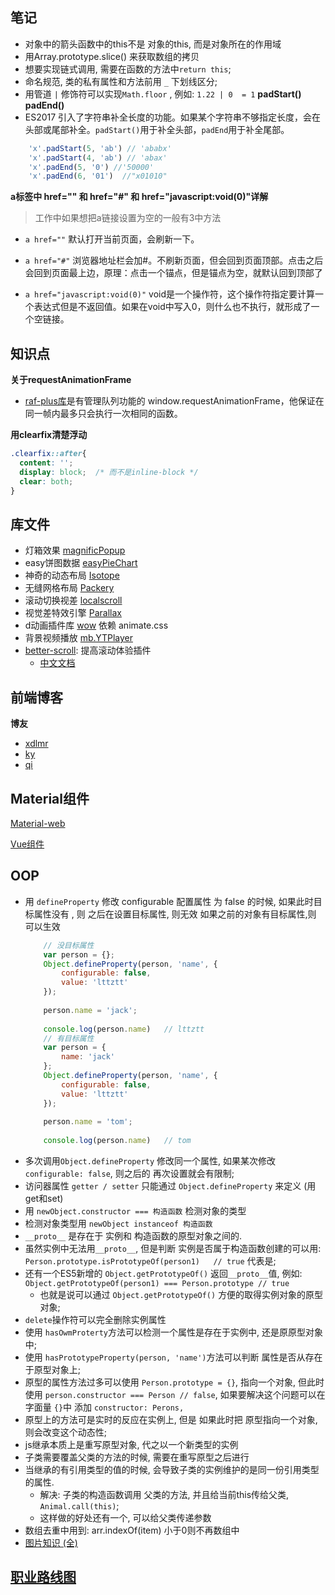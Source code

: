 ## 笔记

- 对象中的箭头函数中的this不是 对象的this, 而是对象所在的作用域
- 用Array.prototype.slice() 来获取数组的拷贝
- 想要实现链式调用, 需要在函数的方法中`return this`;
- 命名规范, 类的私有属性和方法前用 `_` 下划线区分;
- 用管道 `|` 修饰符可以实现`Math.floor` , 例如: `1.22 | 0  = 1`
**padStart() padEnd()**
- ES2017 引入了字符串补全长度的功能。如果某个字符串不够指定长度，会在头部或尾部补全。`padStart()`用于补全头部，`padEnd`用于补全尾部。
```javascript
	'x'.padStart(5, 'ab') // 'ababx'
	'x'.padStart(4, 'ab') // 'abax'
	'x'.padEnd(5, '0') //'50000'
	'x'.padEnd(6, '01')  //"x01010"
```
**a标签中 href="" 和 href="#" 和 href="javascript:void(0)"详解**

> 工作中如果想把a链接设置为空的一般有3中方法
- `a href=""`
	默认打开当前页面，会刷新一下。

- `a href="#"`
	浏览器地址栏会加#。不刷新页面，但会回到页面顶部。点击之后会回到页面最上边，原理：点击一个锚点，但是锚点为空，就默认回到顶部了

- `a href="javascript:void(0)"`
	void是一个操作符，这个操作符指定要计算一个表达式但是不返回值。如果在void中写入0，则什么也不执行，就形成了一个空链接。


## 知识点


**关于requestAnimationFrame**
- [raf-plus库](https://github.com/weiying-shenzhen/raf-plus/blob/master/README_zh.md)是有管理队列功能的 window.requestAnimationFrame，他保证在同一帧内最多只会执行一次相同的函数。

**用clearfix清楚浮动**
```css
.clearfix::after{
  content: '';
  display: block;  /* 而不是inline-block */
  clear: both;
}
```

## 库文件

- 灯箱效果 [magnificPopup](https://github.com/dimsemenov/Magnific-Popup)
- easy饼图数据 [easyPieChart](https://github.com/rendro/easy-pie-chart/)
- 神奇的动态布局 [Isotope](https://github.com/metafizzy/isotope)
- 无缝网格布局 [Packery](https://github.com/metafizzy/packery)
- 滚动切换视差 [localscroll](http://www.jq22.com/jquery-info1665)
- 视觉差特效引擎 [Parallax](http://www.htmleaf.com/Demo/201508152420.html)
- d动画插件库 [wow](https://github.com/matthieua/WOW) 依赖 animate.css
- 背景视频播放 [mb.YTPlayer](http://pupunzi.open-lab.com/mb-jquery-components/jquery-mb-ytplayer/)
- [better-scroll](https://github.com/ustbhuangyi/better-scroll): 提高滚动体验插件
	- [中文文档](https://ustbhuangyi.github.io/better-scroll/doc/zh-hans/options-advanced.html)


## 前端博客

**博友**
- [xdlmr](https://xdlmr.github.io/)
- [ky](https://yk1062008412.github.io/)
- [qi](https://github.com/QiShaoXuan/animate_resume_ts)


## Material组件

[Material-web](https://github.com/material-components/material-components-web)

[Vue组件](https://github.com/stasson/vue-mdc-adapter)


## OOP
- 用 `defineProperty` 修改 configurable 配置属性 为 false 的时候, 如果此时目标属性没有 , 则 之后在设置目标属性, 则无效
	如果之前的对象有目标属性,则 可以生效
	```js
		// 没目标属性	
		var person = {};
		Object.defineProperty(person, 'name', {
			configurable: false,
			value: 'lttztt'
		});
		
		person.name = 'jack';
		
		console.log(person.name)   // lttztt
		// 有目标属性
		var person = {
			name: 'jack'
		};
		Object.defineProperty(person, 'name', {
			configurable: false,
			value: 'lttztt'
		});
		
		person.name = 'tom';
		
		console.log(person.name)   // tom
	```
- 多次调用`Object.defineProperty` 修改同一个属性, 如果某次修改 `configurable: false`, 则之后的
	再次设置就会有限制;
- 访问器属性 `getter / setter` 只能通过 `Object.defineProperty` 来定义 (用get和set)
- 用 `newObject.constructor === 构造函数` 检测对象的类型
- 检测对象类型用 `newObject instanceof 构造函数`
- `__proto__` 是存在于 实例和 构造函数的原型对象之间的.
- 虽然实例中无法用`__proto__`, 但是判断 实例是否属于构造函数创建的可以用: 
	`Person.prototype.isPrototypeOf(person1)   // true` 代表是;
- 还有一个ES5新增的 `Object.getPrototypeOf()` 返回`__proto__`值, 例如:
	`Object.getPrototypeOf(person1) === Person.prototype // true`
	- 也就是说可以通过 `Object.getPrototypeOf()` 方便的取得实例对象的原型对象;
- `delete`操作符可以完全删除实例属性
- 使用 `hasOwmProterty`方法可以检测一个属性是存在于实例中, 还是原原型对象中;
- 使用 `hasPrototypeProperty(person, 'name')`方法可以判断 属性是否从存在于原型对象上;
- 原型的属性方法过多可以使用 `Person.prototype = {}`, 指向一个对象, 但此时使用 `person.constructor === Person // false`,
	如果要解决这个问题可以在 字面量 `{}`中 添加 `constructor: Perons,`
- 原型上的方法可是实时的反应在实例上, 但是 如果此时把 原型指向一个对象,则会改变这个动态性;
- js继承本质上是重写原型对象, 代之以一个新类型的实例
- 子类需要覆盖父类的方法的时候, 需要在重写原型之后进行
- 当继承的有引用类型的值的时候, 会导致子类的实例维护的是同一份引用类型的属性.
	- 解决: 子类的构造函数调用 父类的方法, 并且给当前this传给父类, `Animal.call(this)`;
	- 这样做的好处还有一个, 可以给父类传递参数
- 数组去重中用到: arr.indexOf(item) 小于0则不再数组中
- [ 图片知识 (全)](https://github.com/LiangJunrong/document-library/blob/master/other-library/Interview/PersonalExperience/Other-%E5%9B%BE%E7%89%87.md)



## [职业路线图](https://github.com/kamranahmedse/developer-roadmap)